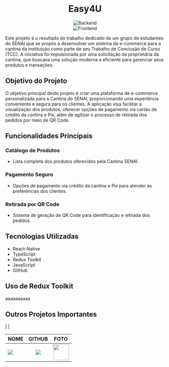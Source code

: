 <div align="center">
  <h1>Easy4U</h1>
</div>

<div align="center">
  <div>
    <img src="/caminho/para/backend.png" alt="Backend">
  </div>

  <div>
    <img src="/caminho/para/frontend.png" alt="Frontend">
  </div>
</div>

<div>
  <p>Este projeto é o resultado do trabalho dedicado de um grupo de estudantes do SENAI que se propôs a desenvolver um sistema de e-commerce para a cantina da instituição como parte de seu Trabalho de Conclusão de Curso (TCC). A iniciativa foi impulsionada por uma solicitação da proprietária da cantina, que buscava uma solução moderna e eficiente para gerenciar seus produtos e transações.</p>
</div>

<div>
  <h2>Objetivo do Projeto</h2>
  <p>O objetivo principal deste projeto é criar uma plataforma de e-commerce personalizada para a Cantina do SENAI, proporcionando uma experiência conveniente e segura para os clientes. A aplicação visa facilitar a visualização dos produtos, oferecer opções de pagamento via cartão de crédito da cantina e Pix, além de agilizar o processo de retirada dos pedidos por meio de QR Code.</p>
</div>

<div>
  <h2>Funcionalidades Principais</h2>
  <h3>Catálogo de Produtos</h3>
  <ul>
    <li>Lista completa dos produtos oferecidos pela Cantina SENAI.</li>
  </ul>
  <h3>Pagamento Seguro</h3>
  <ul>
    <li>Opções de pagamento via crédito da cantina e Pix para atender às preferências dos clientes.</li>
  </ul>
  <h3>Retirada por QR Code</h3>
  <ul>
    <li>Sistema de geração de QR Code para identificação e retirada dos pedidos.</li>
  </ul>
</div>

<div>
  <h2>Tecnologias Utilizadas</h2>
  <ul>
    <li>React-Native</li>
    <li>TypeScript</li>
    <li>Redux Toolkit</li>
    <li>JavaScript</li>
    <li>GitHub</li>
  </ul>
</div>

<div>
  <h2>Uso de Redux Toolkit</h2>
  <p>aaaaaaaaaa</p>
</div>

<div>
  <h2>Outros Projetos Importantes</h2>
  | <a></a> | 
</div>

|NOME                                                                                                                                                                                   |                                               GITHUB                                               |                                       FOTO                                        |
| :----------------------------------------------------------------------------------------------------------------------------------------------------------------------------------------- | :------------------------------------------------------------------------------------------------: | :-------------------------------------------------------------------------------: |
| <a href="https://github.com/lucasvinip"><img src="https://img.shields.io/badge/DESENVOLVEDOR-LUCAS%20VINICIUS%20SILVA-informational?style=for-the-badge&logo=appveyorlabelColor=222222"></a> |   <a href="https://github.com/lucasvinip"><img src="https://skillicons.dev/icons?i=github&theme="/></a>   | <img src="https://avatars.githubusercontent.com/u/110206119?v=4" height="50"></a> |
